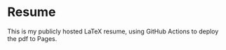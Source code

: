 
# Resume

This is my publicly hosted LaTeX resume, using GitHub Actions to deploy the pdf to Pages.
